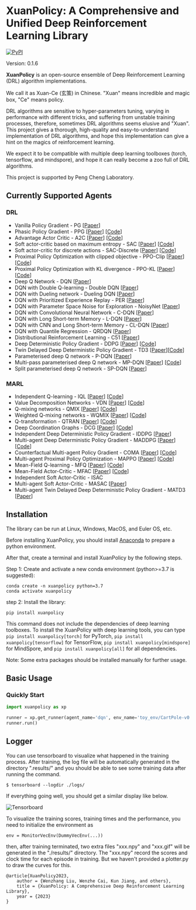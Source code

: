 # XuanPolicy: A Comprehensive and Unified Deep Reinforcement Learning Library #

[![PyPI](https://img.shields.io/badge/PyPI-0.1.6-green)](https://pypi.org/project/xuanpolicy/)

[//]: # ([![Conda]&#40;https://img.shields.io/conda/vn/conda-forge/tianshou&#41;]&#40;https://github.com/conda-forge/tianshou-feedstock&#41;)

[//]: # ([![Read the Docs]&#40;https://img.shields.io/readthedocs/tianshou&#41;]&#40;https://tianshou.readthedocs.io/en/master&#41;)

[//]: # ([![Read the Docs]&#40;https://img.shields.io/readthedocs/tianshou-docs-zh-cn?label=%E4%B8%AD%E6%96%87%E6%96%87%E6%A1%A3&#41;]&#40;https://tianshou.readthedocs.io/zh/master/&#41;)

[//]: # ([![Unittest]&#40;https://github.com/thu-ml/tianshou/workflows/Unittest/badge.svg?branch=master&#41;]&#40;https://github.com/thu-ml/tianshou/actions&#41;)

[//]: # ([![codecov]&#40;https://img.shields.io/codecov/c/gh/thu-ml/tianshou&#41;]&#40;https://codecov.io/gh/thu-ml/tianshou&#41;)

[//]: # ([![GitHub issues]&#40;https://img.shields.io/github/issues/thu-ml/tianshou&#41;]&#40;https://github.com/thu-ml/tianshou/issues&#41;)

[//]: # ([![GitHub stars]&#40;https://img.shields.io/github/stars/thu-ml/tianshou&#41;]&#40;https://github.com/thu-ml/tianshou/stargazers&#41;)

[//]: # ([![GitHub forks]&#40;https://img.shields.io/github/forks/thu-ml/tianshou&#41;]&#40;https://github.com/thu-ml/tianshou/network&#41;)

[//]: # ([![GitHub license]&#40;https://img.shields.io/github/license/thu-ml/tianshou&#41;]&#40;https://github.com/thu-ml/tianshou/blob/master/LICENSE&#41;)

Version: 0.1.6

**XuanPolicy** is an open-source ensemble of Deep Reinforcement Learning (DRL) algorithm implementations.

We call it as Xuan-Ce (玄策) in Chinese. 
"Xuan" means incredible and magic box, "Ce" means policy.

DRL algorithms are sensitive to hyper-parameters tuning, varying in performance with different tricks, 
and suffering from unstable training processes, therefore, sometimes DRL algorithms seems elusive and "Xuan". 
This project gives a thorough, high-quality and easy-to-understand implementation of DRL algorithms, 
and hope this implementation can give a hint on the magics of reinforcement learning.

We expect it to be compatible with multiple deep learning toolboxes (torch, tensorflow, and mindspore),
and hope it can really become a zoo full of DRL algorithms. 

This project is supported by Peng Cheng Laboratory.

## Currently Supported Agents ##

### DRL ###
- Vanilla Policy Gradient - PG [[Paper](https://proceedings.neurips.cc/paper/2001/file/4b86abe48d358ecf194c56c69108433e-Paper.pdf)]
- Phasic Policy Gradient - PPG [[Paper](http://proceedings.mlr.press/v139/cobbe21a/cobbe21a.pdf)] [[Code](https://github.com/openai/phasic-policy-gradient)]
- Advantage Actor Critic - A2C [[Paper](http://proceedings.mlr.press/v48/mniha16.pdf)] [[Code](https://github.com/openai/baselines/tree/master/baselines/a2c)]
- Soft actor-critic based on maximum entropy - SAC [[Paper](http://proceedings.mlr.press/v80/haarnoja18b/haarnoja18b.pdf)] [[Code](http://github.com/haarnoja/sac)]
- Soft actor-critic for discrete actions - SAC-Discrete [[Paper](https://arxiv.org/pdf/1910.07207.pdf)] [[Code](https://github.com/p-christ/Deep-Reinforcement-Learning-Algorithms-with-PyTorch)]
- Proximal Policy Optimization with clipped objective - PPO-Clip [[Paper](https://arxiv.org/pdf/1707.06347.pdf)] [[Code]( https://github.com/berkeleydeeprlcourse/homework/tree/master/hw4)]
- Proximal Policy Optimization with KL divergence - PPO-KL [[Paper](https://arxiv.org/pdf/1707.06347.pdf)] [[Code]( https://github.com/berkeleydeeprlcourse/homework/tree/master/hw4)]
- Deep Q Network - DQN [[Paper](https://www.nature.com/articles/nature14236)]
- DQN with Double Q-learning - Double DQN [[Paper](https://ojs.aaai.org/index.php/AAAI/article/view/10295)]
- DQN with Dueling network - Dueling DQN [[Paper](http://proceedings.mlr.press/v48/wangf16.pdf)]
- DQN with Prioritized Experience Replay - PER [[Paper](https://arxiv.org/pdf/1511.05952.pdf)]
- DQN with Parameter Space Noise for Exploration - NoisyNet [[Paper](https://arxiv.org/pdf/1706.01905.pdf)]
- DQN with Convolutional Neural Network - C-DQN [[Paper](https://ieeexplore.ieee.org/abstract/document/9867958/)]
- DQN with Long Short-term Memory - L-DQN [[Paper](https://link.springer.com/article/10.1007/s10489-022-04317-2)]
- DQN with CNN and Long Short-term Memory - CL-DQN [[Paper](https://link.springer.com/article/10.1007/s10489-022-04317-2)]
- DQN with Quantile Regression - QRDQN [[Paper](https://ojs.aaai.org/index.php/AAAI/article/view/11791)]
- Distributional Reinforcement Learning - C51 [[Paper](http://proceedings.mlr.press/v70/bellemare17a/bellemare17a.pdf)]
- Deep Deterministic Policy Gradient - DDPG [[Paper](https://arxiv.org/pdf/1509.02971.pdf)] [[Code](https://github.com/openai/baselines/tree/master/baselines/ddpg)]
- Twin Delayed Deep Deterministic Policy Gradient - TD3 [[Paper](http://proceedings.mlr.press/v80/fujimoto18a/fujimoto18a.pdf)][[Code](https://github.com/sfujim/TD3)]
- Parameterised deep Q network - P-DQN [[Paper](https://arxiv.org/pdf/1810.06394.pdf)]
- Multi-pass parameterised deep Q network - MP-DQN [[Paper](https://arxiv.org/pdf/1905.04388.pdf)] [[Code](https://github.com/cycraig/MP-DQN)]
- Split parameterised deep Q network - SP-DQN [[Paper](https://arxiv.org/pdf/1810.06394.pdf)]

### MARL ###
- Independent Q-learning - IQL [[Paper](https://hal.science/file/index/docid/720669/filename/Matignon2012independent.pdf)] [[Code](https://github.com/oxwhirl/pymarl)]
- Value Decomposition Networks - VDN [[Paper](https://arxiv.org/pdf/1706.05296.pdf)] [[Code](https://github.com/oxwhirl/pymarl)]
- Q-mixing networks - QMIX [[Paper](http://proceedings.mlr.press/v80/rashid18a/rashid18a.pdf)] [[Code](https://github.com/oxwhirl/pymarl)]
- Weighted Q-mixing networks - WQMIX [[Paper](https://proceedings.neurips.cc/paper/2020/file/73a427badebe0e32caa2e1fc7530b7f3-Paper.pdf)] [[Code](https://github.com/oxwhirl/wqmix)]
- Q-transformation - QTRAN [[Paper](http://proceedings.mlr.press/v97/son19a/son19a.pdf)] [[Code](https://github.com/Sonkyunghwan/QTRAN)]
- Deep Coordination Graphs - DCG [[Paper](http://proceedings.mlr.press/v119/boehmer20a/boehmer20a.pdf)] [[Code](https://github.com/wendelinboehmer/dcg)]
- Independent Deep Deterministic Policy Gradient - IDDPG [[Paper](https://proceedings.neurips.cc/paper/2017/file/68a9750337a418a86fe06c1991a1d64c-Paper.pdf)]
- Multi-agent Deep Deterministic Policy Gradient - MADDPG [[Paper](https://proceedings.neurips.cc/paper/2017/file/68a9750337a418a86fe06c1991a1d64c-Paper.pdf)] [[Code](https://github.com/openai/maddpg)]
- Counterfactual Multi-agent Policy Gradient - COMA [[Paper](https://ojs.aaai.org/index.php/AAAI/article/view/11794)] [[Code](https://github.com/oxwhirl/pymarl)]
- Multi-agent Proximal Policy Optimization - MAPPO [[Paper](https://proceedings.neurips.cc/paper_files/paper/2022/file/9c1535a02f0ce079433344e14d910597-Paper-Datasets_and_Benchmarks.pdf)] [[Code](https://github.com/marlbenchmark/on-policy)]
- Mean-Field Q-learning - MFQ [[Paper](http://proceedings.mlr.press/v80/yang18d/yang18d.pdf)] [[Code](https://github.com/mlii/mfrl)]
- Mean-Field Actor-Critic - MFAC [[Paper](http://proceedings.mlr.press/v80/yang18d/yang18d.pdf)] [[Code](https://github.com/mlii/mfrl)]
- Independent Soft Actor-Critic - ISAC 
- Multi-agent Soft Actor-Critic - MASAC [[Paper](https://arxiv.org/pdf/2104.06655.pdf)]
- Multi-agent Twin Delayed Deep Deterministic Policy Gradient - MATD3 [[Paper](https://arxiv.org/pdf/1910.01465.pdf)]

## Installation ##

The library can be run at Linux, Windows, MacOS, and Euler OS, etc.

Before installing XuanPolicy, you should install [Anaconda](https://www.anaconda.com/download) to prepare a python environment.

After that, create a terminal and install XuanPolicy by the following steps.

Step 1: Create and activate a new conda environment (python>=3.7 is suggested):

```commandline
conda create -n xuanpolicy python=3.7
conda activate xuanpolicy
```

step 2: Install the library:

```commandline
pip install xuanpolicy
```

This command does not include the dependencies of deep learning toolboxes. To install the XuanPolicy with 
deep learning tools, you can type `pip install xuanpolicy[torch]` for PyTorch, `pip install xuanpolicy[tensorflow]`
for TensorFlow, `pip install xuanpolicy[mindspore]` for MindSpore, and `pip install xuanpolicy[all]` for all dependencies.

Note: Some extra packages should be installed manually for further usage. 

## Basic Usage ##

### Quickly Start ###
```python
import xuanpolicy as xp

runner = xp.get_runner(agent_name='dqn', env_name='toy_env/CartPole-v0', is_test=False)
runner.run()
```

[//]: # (### Run a Demo ###)

[//]: # (The following four lines of code are enough to start training an RL agent.)

[//]: # (```)

[//]: # ($ python main.py --method dqn --env toy)

[//]: # (```)

[//]: # (As our project support multiprocess communication by mpi4py, so you can run with the following command to start training with K sub-process.)

[//]: # (```)

[//]: # ($ mpiexec -n K python main.py --method dqn --env toy)

[//]: # (```)

[//]: # ()
[//]: # (## Customize Usage ##)

[//]: # (- If you want to train an RL agent in your own environments, you can write an environment wrapper and implement the core function reset&#40;&#41; and step&#40;action&#41; and add it in make_env_funcs.py file. The environment template is shown in "./envs/wrappers/xxx_wrappers.py".)

[//]: # (- If you want to train an agent with some novel network architecture, you can modify content in the function define_network in the xxx_agent.py file in "agents/xxx/xxx_xx_agent". &#40;Hints: Better not playing with the content in define_optimization&#40;&#41; function.&#41;)

## Logger ##
You can use tensorboard to visualize what happened in the training process. After training, the log file will be automatically generated in the directory ".results/" and you should be able to see some training data after running the command.
``` 
$ tensorboard --logdir ./logs/
```
If everything going well, you should get a similar display like below. 

![Tensorboard](./common/debug.png)

To visualize the training scores, training times and the performance, you need to initialize the environment as 
```
env = MonitorVecEnv(DummyVecEnv(...))
```  
then, after training terminated, two extra files "xxx.npy" and "xxx.gif" will be generated in the "./results/" directory. The "xxx.npy" record the scores and clock time for each episode in training. But we haven't provided a plotter.py to draw the curves for this.  


[//]: # (## Experiments ##)

[//]: # (### MuJoCo ###)

[//]: # (We train our agents in MuJoCo benchmark &#40;HalfCheetah,...&#41; for 1M experience and compare with some other implementations &#40;stable-baselines, stable-baselines3, ...&#41;. The performance is shown below. We noticed that the scale of reward in our experiment is different, and we reckon it is mainly because the version of mujoco and the timesteps for each episode. For fair comparsion, we use the same )

[//]: # (hyperparameters for all the implementations.)

[//]: # (#### A2C ####)

[//]: # (| Environments&#40;1M,4 parallels&#41; | Ours | Stable-baselines&#40;tf&#41; |Stable-baselines3&#40;torch&#41;  |)

[//]: # (|  :----:  | :----:  |:--------------------:| :----: |)

[//]: # (| HalfCheetah-v3              |      |                      |                          |)

[//]: # (| Hopper-v3                   |      |                      |                          |)

[//]: # (| Walker2d-v3                 |      |                      |                          |)

[//]: # (| Ant-v3                      |      |                      |                          |)

[//]: # (| Swimmer-v3                  |      |                      |                          |)

[//]: # (| Humanoid-v3                 |      |                      |                          |)

[//]: # ()
[//]: # (#### ACER ####)

[//]: # (| Environments&#40;1M,4 parallels&#41; | Ours |  Stable-baselines&#40;tf&#41;  |Stable-baselines3&#40;torch&#41;  |)

[//]: # (|  :----:  | :----:  | :----: | :----: |)

[//]: # (| HalfCheetah-v3              |      |                      |                          |)

[//]: # (| Hopper-v3                   |      |                      |                          |)

[//]: # (| Walker2d-v3                 |      |                      |                          |)

[//]: # (| Ant-v3                      |      |                      |                          |)

[//]: # (| Swimmer-v3                  |      |                      |                          |)

[//]: # (| Humanoid-v3                 |      |                      |                          |)

[//]: # ()
[//]: # (#### ACKTR ####)

[//]: # (| Environments&#40;1M,4 parallels&#41; | Ours |  Stable-baselines&#40;tf&#41;  |Stable-baselines3&#40;torch&#41;  |)

[//]: # (|  :----:  | :----:  | :----: | :----: |)

[//]: # (| HalfCheetah-v3              |      |                      |                          |)

[//]: # (| Hopper-v3                   |      |                      |                          |)

[//]: # (| Walker2d-v3                 |      |                      |                          |)

[//]: # (| Ant-v3                      |      |                      |                          |)

[//]: # (| Swimmer-v3                  |      |                      |                          |)

[//]: # (| Humanoid-v3                 |      |                      |                          |)

[//]: # ()
[//]: # (#### TRPO ####)

[//]: # (| Environments&#40;1M,4 parallels&#41; | Ours |  Stable-baselines&#40;tf&#41;  |Stable-baselines3&#40;torch&#41;  |)

[//]: # (|  :----:  | :----:  | :----: | :----: |)

[//]: # (| HalfCheetah-v3              |      |                      |                          |)

[//]: # (| Hopper-v3                   |      |                      |                          |)

[//]: # (| Walker2d-v3                 |      |                      |                          |)

[//]: # (| Ant-v3                      |      |                      |                          |)

[//]: # (| Swimmer-v3                  |      |                      |                          |)

[//]: # (| Humanoid-v3                 |      |                      |                          |)

[//]: # ()
[//]: # (#### PPO ####)

[//]: # (| Environments&#40;1M,4 parallels&#41; | Ours |  Stable-baselines&#40;tf&#41;  |Stable-baselines3&#40;torch&#41;  |)

[//]: # (|  :----:  | :----:  | :----: | :----: |)

[//]: # (| HalfCheetah-v3              | ~3283 | ~1336.76&#40;std~133.12&#41;            |                          |)

[//]: # (| Hopper-v3                   |       | ~2764.86&#40;std~1090.03&#41;           |                          |)

[//]: # (| Walker2d-v3                 |       |  ~3094.35&#40;std~83.41&#41;            |                          |)

[//]: # (| Ant-v3                      |       | ~2508.44&#40;std~106.25&#41;            |                          |)

[//]: # (| Swimmer-v3                  |       |  ~43.13&#40;std~1.58&#41;                |                          |)

[//]: # (| Humanoid-v3                 |       |  ~549.35&#40;std~92.78&#41;              |                          |)

[//]: # (| Reacher-v3                  |       |  ~360.45&#40;std~43.95&#41;              |                          |)

[//]: # (| InvertedPendulum-v3                 |      |                      |                          |)

[//]: # (| InvertedDoublePendulum-v3                 |      |                      |                          |)

[//]: # (#### DDPG ####)

[//]: # (| Environments&#40;1M,4 parallels&#41; | Ours |  Stable-baselines&#40;tf&#41;  |Stable-baselines3&#40;torch&#41;  |)

[//]: # (|  :----:  | :----:  | :----: | :----: |)

[//]: # (| HalfCheetah-v3              |      |                 |                          |)

[//]: # (| Hopper-v3                   |      |                      |                          |)

[//]: # (| Walker2d-v3                 |      |                      |                          |)

[//]: # (| Ant-v3                      |      |                      |                          |)

[//]: # (| Swimmer-v3                  |      |                      |                          |)

[//]: # (| Humanoid-v3                 |      |                      |                          |)

[//]: # ()
[//]: # ()
[//]: # (#### TD3 ####)

[//]: # (| Environments&#40;1M,4 parallels&#41; | Ours |  Stable-baselines&#40;tf&#41;  |Stable-baselines3&#40;torch&#41;  |)

[//]: # (|  :----:  | :----:  | :----: | :----: |)

[//]: # (| HalfCheetah-v3              |   |                  |                          |)

[//]: # (| Hopper-v3                   |       |                 |                          |)

[//]: # (| Walker2d-v3                 |       |                      |                          |)

[//]: # (| Ant-v3                      |       |                      |                          |)

[//]: # (| Swimmer-v3                  |      |                      |                          |)

[//]: # (| Humanoid-v3                 |      |                      |                          |)

[//]: # ()
[//]: # (#### SAC ####)

[//]: # (| Environments&#40;1M,4 parallels&#41; | Ours |  Stable-baselines&#40;tf&#41;  |Stable-baselines3&#40;torch&#41;  |)

[//]: # (|  :----:  | :----:  | :----: | :----: |)

[//]: # (| HalfCheetah-v3              |   |                  |                          |)

[//]: # (| Hopper-v3                   |      |                      |                          |)

[//]: # (| Walker2d-v3                 |      |                      |                          |)

[//]: # (| Ant-v3                      |      |                      |                          |)

[//]: # (| Swimmer-v3                  |      |                      |                          |)

[//]: # (| Humanoid-v3                 |      |                      |                          |)

[//]: # ()

```
@article{XuanPolicy2023,
    author = {Wenzhang Liu, Wenzhe Cai, Kun Jiang, and others},
    title = {XuanPolicy: A Comprehensive Deep Reinforcement Learning Library},
    year = {2023}
}
```


